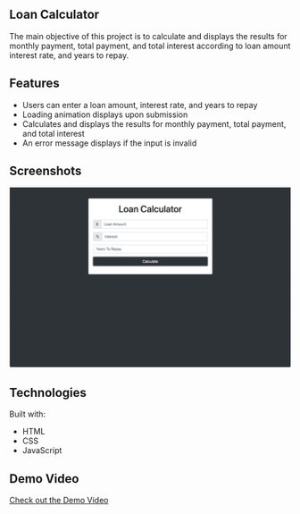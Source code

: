 ## Loan Calculator 
The main objective of this project is to calculate and displays the results for monthly payment, total payment, and total interest according to loan amount interest rate, and years to repay.

## Features
* Users can enter a loan amount, interest rate, and years to repay
* Loading animation displays upon submission
* Calculates and displays the results for monthly payment, total payment, and total interest
* An error message displays if the input is invalid

## Screenshots
![Screenshot of Loan Calculator](./images/loan-calc.png)


## Technologies
Built with:
* HTML
* CSS
* JavaScript

## Demo Video 

[Check out the Demo Video](https://user-images.githubusercontent.com/85965606/210969152-40d2a996-e8ad-498d-8c23-38efa33eb6c5.mp4)


